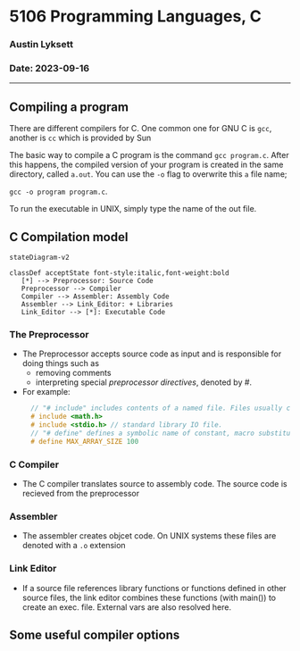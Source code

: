 # 5106 Programming Languages, C
### Austin Lyksett
### Date: 2023-09-16

---

## Compiling a program

There are different compilers for C. One common one for GNU C is `gcc`, another is `cc` which is provided by Sun

The basic way to compile a C program is the command `gcc program.c`. After this happens, the compiled version of your program is created in the same directory, called `a.out`. You can use the `-o` flag to overwrite this `a` file name;

`gcc -o program program.c`. 

To run the executable in UNIX, simply type the name of the out file.

## C Compilation model

```mermaid
stateDiagram-v2

classDef acceptState font-style:italic,font-weight:bold
   [*] --> Preprocessor: Source Code
   Preprocessor --> Compiler
   Compiler --> Assembler: Assembly Code
   Assembler --> Link_Editor: + Libraries
   Link_Editor --> [*]: Executable Code

```


### The Preprocessor
- The Preprocessor accepts source code as input and is responsible for doing things such as
  - removing comments
  - interpreting special *preprocessor directives*, denoted by #.
- For example:
  ```C
    // "# include" includes contents of a named file. Files usually called *header* files, eg:
    # include <math.h>
    # include <stdio.h> // standard library IO file.
    // "# define" defines a symbolic name of constant, macro substitution
    # define MAX_ARRAY_SIZE 100 
  ```

### C Compiler 
- The C compiler translates source to assembly code. The source code is recieved from the preprocessor

### Assembler
- The assembler creates objcet code. On UNIX systems these files are denoted with a `.o` extension

### Link Editor
- If a source file references library functions or functions defined in other source files, the  link editor combines these functions (with main()) to create an exec. file. External vars are also resolved here.


## Some useful compiler options

